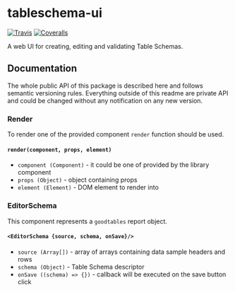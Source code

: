 # tableschema-ui

[![Travis](https://img.shields.io/travis/frictionlessdata/tableschema-ui/master.svg)](https://travis-ci.org/frictionlessdata/tableschema-ui)
[![Coveralls](https://coveralls.io/repos/github/frictionlessdata/tableschema-ui/badge.svg?branch=master)](https://coveralls.io/github/frictionlessdata/tableschema-ui?branch=master)

A web UI for creating, editing and validating Table Schemas.

## Documentation

The whole public API of this package is described here and follows semantic versioning rules. Everything outside of this readme are private API and could be changed without any notification on any new version.

### Render

To render one of the provided component `render` function should be used.

#### `render(component, props, element)`

- `component (Component)` - it could be one of provided by the library component
- `props (Object)` - object containing props
- `element (Element)` - DOM element to render into

### EditorSchema

This component represents a `goodtables` report object.

#### `<EditorSchema {source, schema, onSave}/>`

- `source (Array[])` - array of arrays containing data sample headers and rows
- `schema (Object)` - Table Schema descriptor
- `onSave ((schema) => {})` - callback will be executed on the save button click
